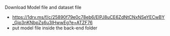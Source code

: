 Download Model file and dataset file
* https://1drv.ms/f/c/25890f79e0c78eb6/ElPJ8uCE6ZdNtCNxNSeYECwBY_Gjp3nKNbpZs6u3IHwwEg?e=ATZF76
* put model file inside the back-end folder

